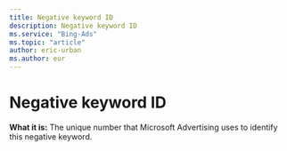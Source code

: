 ```yaml
---
title: Negative keyword ID
description: Negative keyword ID
ms.service: "Bing-Ads"
ms.topic: "article"
author: eric-urban
ms.author: eur
---
```


# Negative keyword ID

**What it is:** The unique number that Microsoft Advertising uses to identify this negative keyword.


